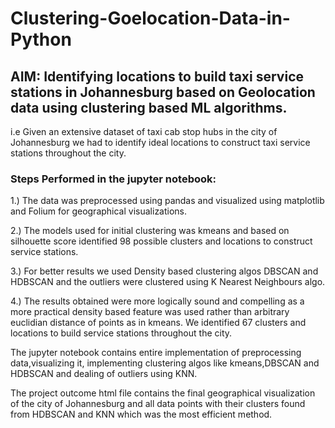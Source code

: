 # Clustering-Goelocation-Data-in-Python
## AIM: Identifying locations to build taxi service stations in Johannesburg based on Geolocation data using clustering based ML algorithms.
i.e Given an extensive dataset of taxi cab stop hubs in the city of Johannesburg we had to identify ideal locations to construct taxi service stations throughout the city.

### Steps Performed in the jupyter notebook:

1.) The data was preprocessed using pandas and visualized using matplotlib and Folium for geographical visualizations.

2.) The models used for initial clustering was kmeans and based on silhouette score identified 98 possible clusters and locations to construct service stations.

3.) For better results we used Density based clustering algos DBSCAN and HDBSCAN and the outliers were clustered using K Nearest Neighbours algo.

4.) The results obtained were more logically sound and compelling as a more practical density based feature was used rather than arbitrary euclidian distance of points as in kmeans. We identified 67 clusters and locations to build service stations throughout the city.

The jupyter notebook contains entire implementation of preprocessing data,visualizing it, implementing clustering algos like kmeans,DBSCAN and HDBSCAN and dealing of outliers using KNN.

The project outcome html file contains the final geographical visualization of the city of Johannesburg and all data points with their clusters found from HDBSCAN and KNN which was the most efficient method.
